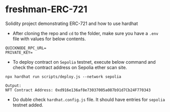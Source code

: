 # freshman-ERC-721

Solidity project demonstrating ERC-721 and how to use hardhat

- After cloning the repo and `cd` to the folder, make sure you have a `.env` file with values for below contents.

```
QUICKNODE_RPC_URL=
PRIVATE_KEY=
```

- To deploy contract on `Sepolia` testnet, execute below command and check the contract address on Sepolia ether scan site.

```
npx hardhat run scripts/deploy.js --network sepolia

Output:
NFT Contract Address: 0xd916e136af8e73037005a087b91d7Cb24F770343
```

- Do duble check `hardhat.config.js` file. It should have entries for `sepolia` testnet added.
